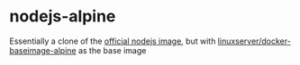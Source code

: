 # nodejs-alpine

Essentially a clone of the [official nodejs image](https://github.com/nodejs/docker-node/blob/140d3e49b9dce8532cfc06108f586802ca4be5f5/10/alpine3.11/Dockerfile), but with [linuxserver/docker-baseimage-alpine](https://github.com/linuxserver/docker-baseimage-alpine) as the base image
